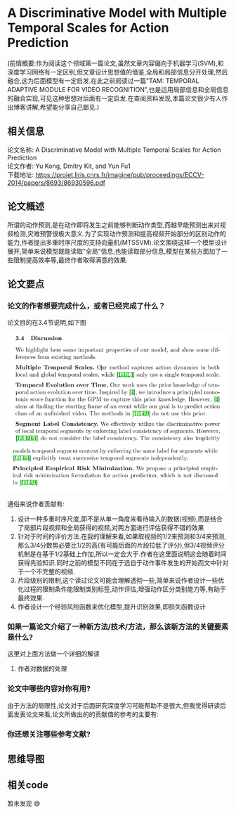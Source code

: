 # A Discriminative Model with Multiple Temporal Scales for Action Prediction
(前情概要:作为阅读这个领域第一篇论文,虽然文章内容偏向于机器学习(SVM),和深度学习网络有一定区别,但文章设计思想值的借鉴,全局和局部信息分开处理,然后融合,这为后面模型有一定启发.在此之前阅读过一篇"TAM: TEMPORAL ADAPTIVE MODULE FOR VIDEO RECOGNITION",也是运用局部信息和全局信息的融合实现,可见这种思想对后面有一定启发.在查阅资料发现,本篇论文很少有人作出博客讲解,希望能分享自己鄙见.)

## 相关信息

论文名称: A Discriminative Model with Multiple Temporal Scales for Action Prediction
<br/>
论文作者: Yu Kong, Dmitry Kit, and Yun Fu1
<br/>
下载地址: https://projet.liris.cnrs.fr/imagine/pub/proceedings/ECCV-2014/papers/8693/86930596.pdf
<br/>

## 论文概述

所谓的动作预测,是在动作即将发生之前能够判断动作类型,而越早能预测出来对视频检测,灾难预警很极大意义.为了实现动作预测和提高视频开始部分的区别动作的能力,作者提出多重时序尺度的支持向量机(MTSSVM).论文围绕这样一个模型设计展开,简单来说模型既能读取"全局"信息,也能读取部分信息,模型在某些方面加了一些限制提高效率等,最终作者取得满意的效果.

## 论文要点

### 论文的作者想要完成什么，或者已经完成了什么？

论文目的在3.4节说明,如下图

![图 1](../images/67f855b1ae594ebe3ef847a90fadae37c3230e0943877b35bf70f942f7f7149c.png)  
![图 2](../images/414cfde8cfd7dd8017061e5a4e57b17766bc0149c7a9b0f343d0cc64139ffd85.png)  


通俗来说作者贡献有:

1. 设计一种多重时序尺度,即不是从单一角度来看待输入的数据(视频),而是结合了局部片段视频和全局获得的视频,对两方面进行评估获得不错的效果
2. 针对于时间的评价方法.在我的理解来看,如果取视频的1/2来预测和3/4来预测,那么3/4分数势必要比1/2的高(有可能后面的片段拉低了评分),但3/4视频评分机制是在基于1/2基础上作加,所以一定会大于.作者在这里面说明这会随着时间获得先验知识.同时之前的模型不同在于选自于动作事件发生的开始而文中针对于一个不完整的视频.
3. 片段级别的限制,这个读过论文可能会理解透彻一些,简单来说作者设计一些优化过程的限制条件能限制类别标签,动作评估,增强动作区分类别能力等,有助于最终效果.
4. 作者设计一个经验风险函数来优化模型,提升识别效果,即损失函数设计

### 如果一篇论文介绍了一种新方法/技术/方法，那么该新方法的关键要素是什么?

这里对上面方法做一个详细的解读
1. 作者对数据的处理

### 论文中哪些内容对你有用?

由于方法的局限性,论文对于后面研究深度学习可能帮助不是很大,但我觉得研读后面发表论文来看,论文所做出的的贡献值的参考的主要有:

### 你还想关注哪些参考文献?

## 思维导图





## 相关code

暂未发现 :sweat_smile:





